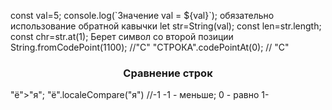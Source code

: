 const val=5;
console.log(\`Значение val = ${val}\`);
обязательно использование обратной кавычки
let str=String(val);
const len=str.length;
const chr=str.at(1); Берет символ со второй позиции
String.fromCodePoint(1100); //"C"
"СТРОКА".codePointAt(0); // "C"
<h3 ><center>Сравнение строк</center></h3>
"ё">"я";
"ё".localeCompare("я") //-1
-1 - меньше;
0   - равно
1- 